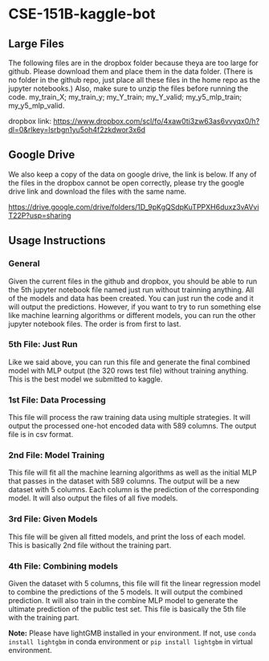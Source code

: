 # CSE-151B-kaggle-bot
## Large Files
The following files are in the dropbox folder because theya are too large for github. Please download them and place them in the data folder. (There is no folder in the github repo, just place all these files in the home repo as the jupyter notebooks.) Also, make sure to unzip the files before running the code. 
my_train_X; my_train_y; my_Y_train; my_Y_valid; my_y5_mlp_train; my_y5_mlp_valid.

dropbox link: https://www.dropbox.com/scl/fo/4xaw0ti3zw63as6vvyqx0/h?dl=0&rlkey=lsrbgn1yu5oh4f2zkdwor3x6d

## Google Drive
We also keep a copy of the data on google drive, the link is below. If any of the files in the dropbox cannot be open correctly, please try the google drive link and download the files with the same name. 

https://drive.google.com/drive/folders/1D_9pKgQSdpKuTPPXH6duxz3vAVviT22P?usp=sharing

## Usage Instructions
### General
Given the current files in the github and dropbox, you should be able to run the 5th jupyter notebook file named just run without trainning anything. All of the models and data has been created. You can just run the code and it will output the predictions. However, if you want to try to run something else like machine learning algorithms or different models, you can run the other jupyter notebook files. The order is from first to last. 

### 5th File: Just Run
Like we said above, you can run this file and generate the final combined model with MLP output (the 320 rows test file) without training anything. This is the best model we submitted to kaggle. 

### 1st File: Data Processing
This file will process the raw training data using multiple strategies. It will output the processed one-hot encoded data with 589 columns. The output file is in csv format. 

### 2nd File: Model Training
This file will fit all the machine learning algorithms as well as the initial MLP that passes in the dataset with 589 columns. The output will be a new dataset with 5 columns. Each column is the prediction of the corresponding model. It will also output the files of all five models.

### 3rd File: Given Models
This file will be given all fitted models, and print the loss of each model. This is basically 2nd file without the training part.

### 4th File: Combining models
Given the dataset with 5 columns, this file will fit the linear regression model to combine the predictions of the 5 models. It will output the combined prediction. It will also train in the combine MLP model to generate the ultimate prediction of the public test set. This file is basically the 5th file with the training part. 

__Note:__ Please have lightGMB installed in your environment. If not, use ``conda install lightgbm`` in conda environment or ``pip install lightgbm`` in virtual environment.


